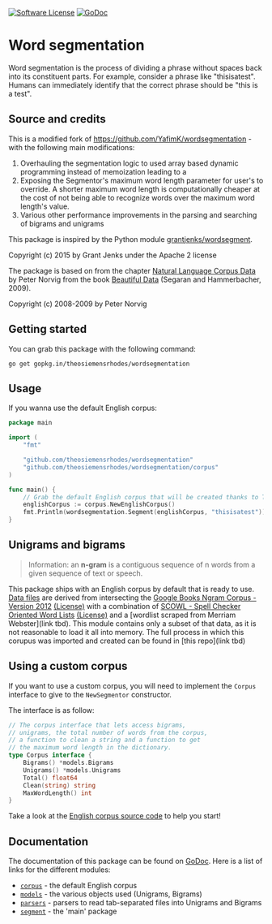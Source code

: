 [![Software License](https://img.shields.io/badge/License-MIT-orange.svg?style=flat-square)](https://github.com/theosiemensrhodes/wordsegmentation/LICENSE.md)
[![GoDoc](https://img.shields.io/badge/godoc-reference-blue.svg?style=flat-square)](https://godoc.org/github.com/theosiemensrhodes/wordsegmentation)

# Word segmentation
Word segmentation is the process of dividing a phrase without spaces back into its constituent parts. For example, consider a phrase like "thisisatest". Humans can immediately identify that the correct phrase should be "this is a test".

## Source and credits
This is a modified fork of https://github.com/YafimK/wordsegmentation - with the following main modifications:
1. Overhauling the segmentation logic to used array based dynamic programming instead of memoization leading to a
2. Exposing the Segmentor's maximum word length parameter for user's to override. A shorter maximum word length is computationally cheaper at the cost of not being able to recognize words over the maximum word length's value.
3. Various other performance improvements in the parsing and searching of bigrams and unigrams

This package is inspired by the Python module [grantjenks/wordsegment](https://github.com/grantjenks/wordsegment).

Copyright (c) 2015 by Grant Jenks under the Apache 2 license

The package is based on from the chapter [Natural Language Corpus Data](http://norvig.com/ngrams/) by Peter Norvig from the book [Beautiful Data](http://oreilly.com/catalog/9780596157111/) (Segaran and Hammerbacher, 2009).

Copyright (c) 2008-2009 by Peter Norvig

## Getting started
You can grab this package with the following command:
```
go get gopkg.in/theosiemensrhodes/wordsegmentation
```

## Usage
If you wanna use the default English corpus:
```go
package main

import (
    "fmt"

    "github.com/theosiemensrhodes/wordsegmentation"
    "github.com/theosiemensrhodes/wordsegmentation/corpus"
)

func main() {
    // Grab the default English corpus that will be created thanks to TSV files
    englishCorpus := corpus.NewEnglishCorpus()
    fmt.Println(wordsegmentation.Segment(englishCorpus, "thisisatest"))
}
```

## Unigrams and bigrams
> Information: an **n-gram** is a contiguous sequence of n words from a given sequence of text or speech.

This package ships with an English corpus by default that is ready to use. [Data files](https://github.com/theosiemensrhodes/wordsegmentation/tree/master/data) are derived from intersecting the [Google Books Ngram Corpus - Version 2012](https://storage.googleapis.com/books/ngrams/books/datasetsv3.html) [(License)](http://creativecommons.org/licenses/by/3.0/) with a combination of [SCOWL - Spell Checker Oriented Word Lists](http://wordlist.aspell.net/) [(License)](http://wordlist.aspell.net/scowl-readme/) and a [wordlist scraped from Merriam Webster](link tbd). This module contains only a subset of that data, as it is not reasonable to load it all into memory. The full process in which this corupus was imported and created can be found in [this repo](link tbd)

## Using a custom corpus
If you want to use a custom corpus, you will need to implement the `Corpus` interface to give to the `NewSegmentor` constructor.

The interface is as follow:
```go
// The corpus interface that lets access bigrams,
// unigrams, the total number of words from the corpus,
// a function to clean a string and a function to get
// the maximum word length in the dictionary.
type Corpus interface {
    Bigrams() *models.Bigrams
    Unigrams() *models.Unigrams
    Total() float64
    Clean(string) string
    MaxWordLength() int
}
```

Take a look at the [English corpus source code](corpus/english.go) to help you start!

## Documentation
The documentation of this package can be found on [GoDoc](https://godoc.org/github.com/theosiemensrhodes/wordsegmentation). Here is a list of links for the different modules:
- [`corpus`](https://godoc.org/github.com/theosiemensrhodes/wordsegmentation/corpus) - the default English corpus
- [`models`](https://godoc.org/github.com/theosiemensrhodes/wordsegmentation/models) - the various objects used (Unigrams, Bigrams)
- [`parsers`](https://godoc.org/github.com/theosiemensrhodes/wordsegmentation/parsers) - parsers to read tab-separated files into Unigrams and Bigrams
- [`segment`](https://godoc.org/github.com/theosiemensrhodes/wordsegmentation) - the 'main' package
